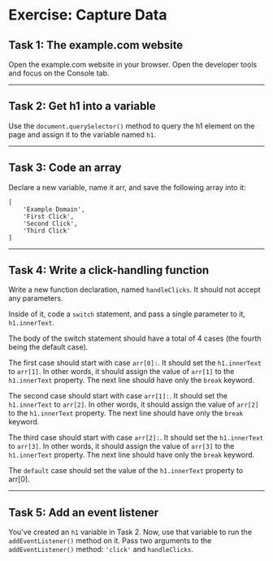 # Exercise: Capture Data

## Task 1: The example.com website

Open the example.com website in your browser. Open the developer tools and focus on the Console tab.

---

## Task 2: Get h1 into a variable

Use the `document.querySelector()` method to query the h1 element on the page and assign it to the variable named `h1`.

---

## Task 3: Code an array

Declare a new variable, name it arr, and save the following array into it:

```
[
    'Example Domain',
    'First Click',
    'Second Click',
    'Third Click'
]
```

---

## Task 4: Write a click-handling function

Write a new function declaration, named `handleClicks`. It should not accept any parameters.

Inside of it, code a `switch` statement, and pass a single parameter to it, `h1.innerText`.

The body of the switch statement should have a total of 4 cases (the fourth being the default case).

The first case should start with case `arr[0]:`. It should set the `h1.innerText` to `arr[1]`. In other words, it should assign the value of `arr[1]` to the `h1.innerText` property. The next line should have only the `break` keyword.

The second case should start with case `arr[1]:`. It should set the `h1.innerText` to `arr[2]`. In other words, it should assign the value of `arr[2]` to the `h1.innerText` property. The next line should have only the `break` keyword.

The third case should start with case `arr[2]:`. It should set the `h1.innerText` to `arr[3]`. In other words, it should assign the value of `arr[3]` to the `h1.innerText` property. The next line should have only the `break` keyword.

The `default` case should set the value of the `h1.innerText` property to arr[0].

---

## Task 5: Add an event listener

You've created an `h1` variable in Task 2. Now, use that variable to run the `addEventListener()` method on it. Pass two arguments to the `addEventListener()` method: `'click'` and `handleClicks`.
